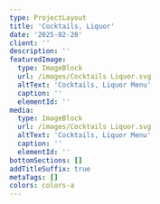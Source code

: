 ```yaml
---
type: ProjectLayout
title: 'Cocktails, Liquor'
date: '2025-02-20'
client: ''
description: ''
featuredImage:
  type: ImageBlock
  url: /images/Cocktails Liquor.svg
  altText: 'Cocktails, Liquor Menu'
  caption: ''
  elementId: ''
media:
  type: ImageBlock
  url: /images/Cocktails Liquor.svg
  altText: 'Cocktails, Liquor Menu'
  caption: ''
  elementId: ''
bottomSections: []
addTitleSuffix: true
metaTags: []
colors: colors-a
---
```

